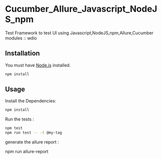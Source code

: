# Cucumber_Allure_Javascript_NodeJS_npm
Test Framework to test UI using Javascript,NodeJS,npm,Allure,Cucumber modules :: wdio

## Installation

You must have [Node.js](https://www.nodejs.org/) installed.

```sh
npm install
```

## Usage

Install the Dependencies:

```sh
npm install
```

Run the tests :

```sh
npm test
npm run test -- -t @my-tag
```

generate the allure report :  

npm run allure-report
